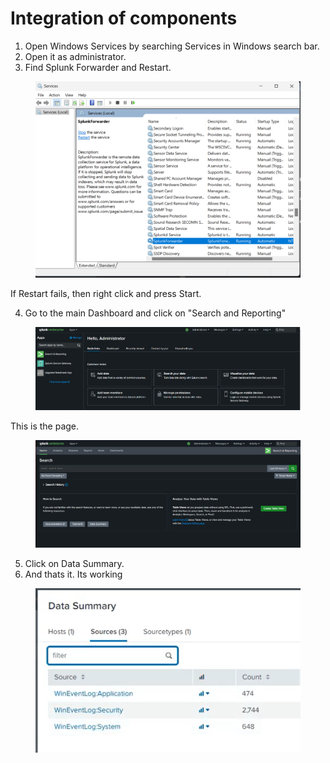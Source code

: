 # Integration of components

1. Open Windows Services by searching Services in Windows search bar.
2. Open it as administrator.
3. Find Splunk Forwarder and Restart.

<figure><img src="../.gitbook/assets/image (13).png" alt=""><figcaption></figcaption></figure>

If Restart fails, then right click and press Start.

4. Go to the main Dashboard and click on "Search and Reporting"

<figure><img src="../.gitbook/assets/image (14).png" alt=""><figcaption></figcaption></figure>

This is the page.

<figure><img src="../.gitbook/assets/image (15).png" alt=""><figcaption></figcaption></figure>

5. Click on Data Summary.
6. And thats it. Its working

<figure><img src="../.gitbook/assets/image.png" alt=""><figcaption></figcaption></figure>
